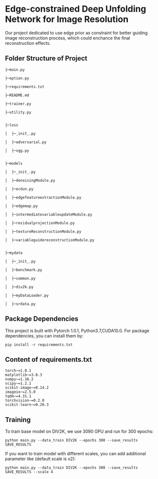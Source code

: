 # Edge-constrained Deep Unfolding Network for Image Resolution
Our project dedicated to use edge prior as constraint for better guiding image reconstruction process, which could enchance the final reconstruction effects.
## Folder Structure of Project
```
├─main.py

├─option.py

├─requirements.txt

├─README.md

├─trainer.py

├─utility.py


├─loss

│  ├─_init_.py

│  ├─adversarial.py

│  ├─vgg.py


├─models

│  ├─_init_.py

│  ├─denoisingModule.py

│  ├─ecdun.py

│  ├─edgefeatureextractionModule.py

│  ├─edgemap.py

│  ├─intermediatevariableupdateModule.py

│  ├─residualprojectionModule.py

│  ├─textureReconstructionModule.py

│  ├─variableguidereconstructionModule.py


├─mydata

│  ├─_init_.py

│  ├─benchmark.py

│  ├─common.py

│  ├─div2k.py

│  ├─myDataLoader.py

│  ├─srdata.py
```

## Package Dependencies
This project is built with Pytorch 1.0.1, Python3.7,CUDA10.0. For package dependencies, you can install them by:

`pip install -r requirements.txt`

## Content of requirements.txt

```
torch~=1.0.1
matplotlib~=3.0.3
numpy~=1.16.2
scipy~=1.2.1
scikit-image~=0.14.2
imageio~=2.5.0
tqdm~=4.31.1
torchvision~=0.2.0
scikit-learn~=0.20.3
```

## Training
To train base model on DIV2K, we use 3090 GPU and run for 300 epochs:
```
python main.py --data_train DIV2K --epochs 300 --save_results SAVE_RESULTS
```
If you want to train model with different scales, you can add additional parameter like (default scale is x2):
```
python main.py --data_train DIV2K --epochs 300 --save_results SAVE_RESULTS --scale 4
```
